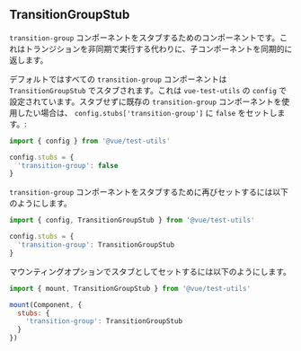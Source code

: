 ## TransitionGroupStub

`transition-group` コンポーネントをスタブするためのコンポーネントです。これはトランジションを非同期で実行する代わりに、子コンポーネントを同期的に返します。

デフォルトではすべての `transition-group` コンポーネントは `TransitionGroupStub` でスタブされます。これは `vue-test-utils` の `config` で設定されています。スタブせずに既存の `transition-group` コンポーネントを使用したい場合は、 `config.stubs['transition-group']` に `false` をセットします。:

```js
import { config } from '@vue/test-utils'

config.stubs = {
  'transition-group': false
}
```

`transition-group` コンポーネントをスタブするために再びセットするには以下のようにします。

```js
import { config, TransitionGroupStub } from '@vue/test-utils'

config.stubs = {
  'transition-group': TransitionGroupStub
}
```

マウンティングオプションでスタブとしてセットするには以下のようにします。

```js
import { mount, TransitionGroupStub } from '@vue/test-utils'

mount(Component, {
  stubs: {
    'transition-group': TransitionGroupStub
  }
})
```
